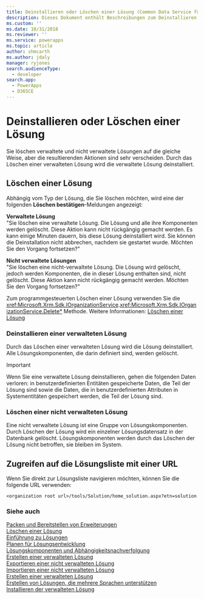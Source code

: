 ```yaml
---
title: Deinstallieren oder Löschen einer Lösung (Common Data Service für Apps) | Microsoft Docs
description: Dieses Dokument enthält Beschreibungen zum Deinstallieren und Löschen für verwaltete und nicht verwaltete Lösung in Dynamics 365.
ms.custom: ''
ms.date: 10/31/2018
ms.reviewer: ''
ms.service: powerapps
ms.topic: article
author: shmcarth
ms.author: jdaly
manager: ryjones
search.audienceType:
  - developer
search.app:
  - PowerApps
  - D365CE
---
```

# <a name="uninstall-or-delete-a-solution"></a>Deinstallieren oder Löschen einer Lösung

Sie löschen verwaltete und nicht verwaltete Lösungen auf die gleiche Weise, aber die resultierenden Aktionen sind sehr verscheiden. Durch das Löschen einer verwalteten Lösung wird die verwaltete Lösung deinstalliert.  
  
<a name="BKMK_DeleteSolution"></a>   
## <a name="delete-a-solution"></a>Löschen einer Lösung  
 Abhängig vom Typ der Lösung, die Sie löschen möchten, wird eine der folgenden **Löschen bestätigen**-Meldungen angezeigt:  
  
 **Verwaltete Lösung**  
 "Sie löschen eine verwaltete Lösung. Die Lösung und alle ihre Komponenten werden gelöscht. Diese Aktion kann nicht rückgängig gemacht werden. Es kann einige Minuten dauern, bis diese Lösung deinstalliert wird. Sie können die Deinstallation nicht abbrechen, nachdem sie gestartet wurde. Möchten Sie den Vorgang fortsetzen?"  
  
 **Nicht verwaltete Lösungen**  
 "Sie löschen eine nicht-verwaltete Lösung. Die Lösung wird gelöscht, jedoch werden Komponenten, die in dieser Lösung enthalten sind, nicht gelöscht. Diese Aktion kann nicht rückgängig gemacht werden. Möchten Sie den Vorgang fortsetzen?"  
  
 Zum programmgesteuerten Löschen einer Lösung verwenden Sie die <xref:Microsoft.Xrm.Sdk.IOrganizationService>.<xref:Microsoft.Xrm.Sdk.IOrganizationService.Delete*> Methode. Weitere Informationen: [Löschen einer Lösung](work-solutions.md#BKMK_DeleteSolution)  
  
<a name="BKMK_UinstallAManagedSolution"></a>   
### <a name="uninstall-a-managed-solution"></a>Deinstallieren einer verwalteten Lösung  
 Durch das Löschen einer verwalteten Lösung wird die Lösung deinstalliert. Alle Lösungskomponenten, die darin definiert sind, werden gelöscht.  
  
> [!IMPORTANT]
>  Wenn Sie eine verwaltete Lösung deinstallieren, gehen die folgenden Daten verloren: in benutzerdefinierten Entitäten gespeicherte Daten, die Teil der Lösung sind sowie die Daten, die in benutzerdefinierten Attributen in Systementitäten gespeichert werden, die Teil der Lösung sind.  
  
<a name="BKMK_DeleteUnmanagedSolution"></a>   
### <a name="delete-an-unmanaged-solution"></a>Löschen einer nicht verwalteten Lösung  
 Eine nicht verwaltete Lösung ist eine Gruppe von Lösungskomponenten. Durch Löschen der Lösung wird ein einzelner Lösungsdatensatz in der Datenbank gelöscht. Lösungskomponenten werden durch das Löschen der Lösung nicht betroffen, sie bleiben im System.  
  
<a name="BKMK_AccessSolutionsGridWithUrl"></a>   
## <a name="access-the-solutions-list-with-a-url"></a>Zugreifen auf die Lösungsliste mit einer URL  
 Wenn Sie direkt zur Lösungsliste navigieren möchten, können Sie die folgende URL verwenden:  
  
```http
<organization root url>/tools/Solution/home_solution.aspx?etn=solution  
```  
  
### <a name="see-also"></a>Siehe auch  
 [Packen und Bereitstellen von Erweiterungen](/dynamics365/customer-engagement/developer/package-distribute-extensions-use-solutions)   
 [Löschen einer Lösung](work-solutions.md#BKMK_DeleteSolution)   
 [Einführung zu Lösungen](introduction-solutions.md)   
 [Planen für Lösungsentwicklung](/dynamics365/customer-engagement/developer/plan-solution-development)   
 [Lösungskomponenten und Abhängigkeitsnachverfolgung](dependency-tracking-solution-components.md)   
 [Erstellen einer verwalteten Lösung](create-install-update-managed-solution.md#BKMK_CreateManagedSolution)   
 [Exportieren einer nicht verwalteten Lösung](create-export-import-unmanaged-solution.md#BKMK_UnmanagedSolution)   
 [Importieren einer nicht verwalteten Lösung](create-export-import-unmanaged-solution.md#BKMK_ImportUnmanagedSolution)   
 [Erstellen einer verwalteten Lösung](create-install-update-managed-solution.md#BKMK_CreateManagedSolution)   
 [Erstellen von Lösungen, die mehrere Sprachen unterstützen](create-solutions-support-multiple-languages.md)   
 [Installieren der verwalteten Lösung](create-install-update-managed-solution.md#BKMK_InstallManagedSolution)
